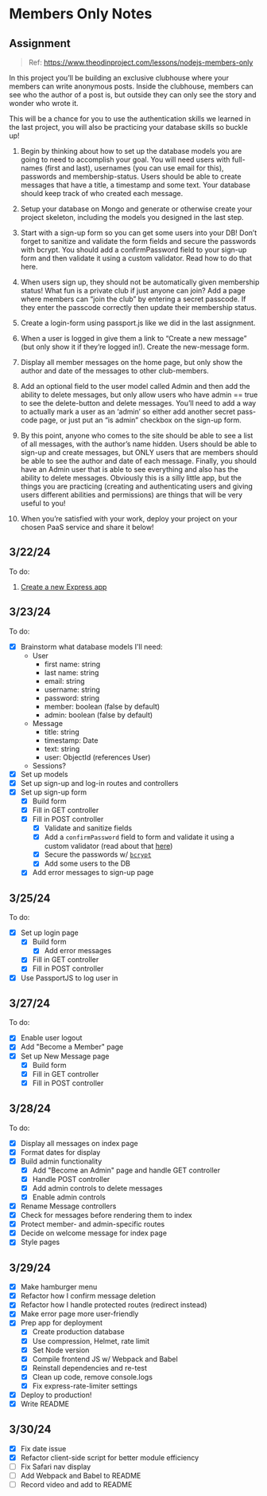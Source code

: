 # Members Only Notes

## Assignment
> Ref: https://www.theodinproject.com/lessons/nodejs-members-only

In this project you’ll be building an exclusive clubhouse where your members can write anonymous posts. Inside the clubhouse, members can see who the author of a post is, but outside they can only see the story and wonder who wrote it.

This will be a chance for you to use the authentication skills we learned in the last project, you will also be practicing your database skills so buckle up!

1. Begin by thinking about how to set up the database models you are going to need to accomplish your goal. You will need users with full-names (first and last), usernames (you can use email for this), passwords and membership-status. Users should be able to create messages that have a title, a timestamp and some text. Your database should keep track of who created each message.

1. Setup your database on Mongo and generate or otherwise create your project skeleton, including the models you designed in the last step.

1. Start with a sign-up form so you can get some users into your DB! Don’t forget to sanitize and validate the form fields and secure the passwords with bcrypt. You should add a confirmPassword field to your sign-up form and then validate it using a custom validator. Read how to do that here.

1. When users sign up, they should not be automatically given membership status! What fun is a private club if just anyone can join? Add a page where members can “join the club” by entering a secret passcode. If they enter the passcode correctly then update their membership status.

1. Create a login-form using passport.js like we did in the last assignment.

1. When a user is logged in give them a link to “Create a new message” (but only show it if they’re logged in!). Create the new-message form.

1. Display all member messages on the home page, but only show the author and date of the messages to other club-members.

1. Add an optional field to the user model called Admin and then add the ability to delete messages, but only allow users who have admin == true to see the delete-button and delete messages. You’ll need to add a way to actually mark a user as an ‘admin’ so either add another secret pass-code page, or just put an “is admin” checkbox on the sign-up form.

1. By this point, anyone who comes to the site should be able to see a list of all messages, with the author’s name hidden. Users should be able to sign-up and create messages, but ONLY users that are members should be able to see the author and date of each message. Finally, you should have an Admin user that is able to see everything and also has the ability to delete messages. Obviously this is a silly little app, but the things you are practicing (creating and authenticating users and giving users different abilities and permissions) are things that will be very useful to you!

1. When you’re satisfied with your work, deploy your project on your chosen PaaS service and share it below!

## 3/22/24

To do:
1. [Create a new Express app]("https://developer.mozilla.org/en-US/docs/Learn/Server-side/Express_Nodejs/Tutorial_local_library_website")

## 3/23/24

To do:
- [x] Brainstorm what database models I'll need:
  - User
    - first name: string
    - last name: string
    - email: string
    - username: string
    - password: string
    - member: boolean (false by default)
    - admin: boolean (false by default)
  - Message
    - title: string
    - timestamp: Date
    - text: string
    - user: ObjectId (references User)
  - Sessions?
- [x] Set up models
- [x] Set up sign-up and log-in routes and controllers
- [x] Set up sign-up form
  - [x] Build form
  - [x] Fill in GET controller
  - [x] Fill in POST controller
    - [x] Validate and sanitize fields
    - [x] Add a `confirmPassword` field to form and validate it using a custom validator (read about that [here](https://express-validator.github.io/docs/guides/customizing/))
    - [x] Secure the passwords w/ [`bcrypt`](https://www.npmjs.com/package/bcryptjs)
    - [x] Add some users to the DB
  - [x] Add error messages to sign-up page

## 3/25/24

To do:
- [x] Set up login page
  - [x] Build form
    - [x] Add error messages
  - [x] Fill in GET controller
  - [x] Fill in POST controller
- [x] Use PassportJS to log user in

## 3/27/24

To do:
- [x] Enable user logout
- [x] Add "Become a Member" page
- [x] Set up New Message page
  - [x] Build form
  - [x] Fill in GET controller
  - [x] Fill in POST controller

## 3/28/24

To do:
- [x] Display all messages on index page
- [x] Format dates for display
- [x] Build admin functionality
  - [x] Add "Become an Admin" page and handle GET controller
  - [x] Handle POST controller
  - [x] Add admin controls to delete messages
  - [x] Enable admin controls
- [x] Rename Message controllers
- [x] Check for messages before rendering them to index
- [x] Protect member- and admin-specific routes
- [x] Decide on welcome message for index page
- [x] Style pages

## 3/29/24

- [x] Make hamburger menu
- [x] Refactor how I confirm message deletion
- [x] Refactor how I handle protected routes (redirect instead)
- [x] Make error page more user-friendly
- [x] Prep app for deployment
  - [x] Create production database
  - [x] Use compression, Helmet, rate limit
  - [x] Set Node version
  - [x] Compile frontend JS w/ Webpack and Babel
  - [x] Reinstall dependencies and re-test
  - [x] Clean up code, remove console.logs
  - [x] Fix express-rate-limiter settings
- [x] Deploy to production!
- [x] Write README

## 3/30/24

- [x] Fix date issue
- [x] Refactor client-side script for better module efficiency
- [ ] Fix Safari nav display
- [ ] Add Webpack and Babel to README
- [ ] Record video and add to README
